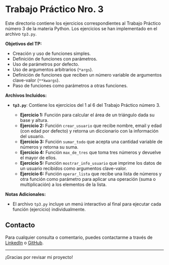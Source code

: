 # Trabajo Práctico Nro. 3

Este directorio contiene los ejercicios correspondientes al Trabajo Práctico número 3 de la materia Python. Los ejercicios se han implementado en el archivo `tp3.py`.

**Objetivos del TP:**

- Creación y uso de funciones simples.
- Definición de funciones con parámetros.
- Uso de parámetros por defecto.
- Uso de argumentos arbitrarios (`*args`).
- Definición de funciones que reciben un número variable de argumentos clave-valor (`**kwargs`).
- Paso de funciones como parámetros a otras funciones.

**Archivos Incluidos:**

- **`tp3.py`**: Contiene los ejercicios del 1 al 6 del Trabajo Práctico número 3.

  - **Ejercicio 1:** Función para calcular el área de un triángulo dada su base y altura.
  - **Ejercicio 2:** Función `crear_usuario` que recibe nombre, email y edad (con edad por defecto) y retorna un diccionario con la información del usuario.
  - **Ejercicio 3:** Función `sumar_todo` que acepta una cantidad variable de números y retorna su suma.
  - **Ejercicio 4:** Función `max_de_tres` que toma tres números y devuelve el mayor de ellos.
  - **Ejercicio 5:** Función `mostrar_info_usuario` que imprime los datos de un usuario recibidos como argumentos clave-valor.
  - **Ejercicio 6:** Función `operar_lista` que recibe una lista de números y otra función como parámetro para aplicar una operación (suma o multiplicación) a los elementos de la lista.

**Notas Adicionales:**

- El archivo `tp3.py` incluye un menú interactivo al final para ejecutar cada función (ejercicio) individualmente.

## Contacto

Para cualquier consulta o comentario, puedes contactarme a través de [LinkedIn](https://www.linkedin.com/in/nkaminski-profile/) o [GitHub](https://github.com/N-Kaminski).

---

¡Gracias por revisar mi proyecto!
